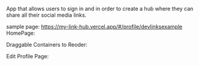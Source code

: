 App that allows users to sign in and in order to create a hub where they can share all their social media links.

sample page: https://my-link-hub.vercel.app/#/profile/devlinksexample
HomePage:
<img src="devLink.png" alt="">

Draggable Containers to Reoder:
<img src="drag.png" alt="">

Edit Profile Page:
<img src="devLinkSettings.png" alt="">

